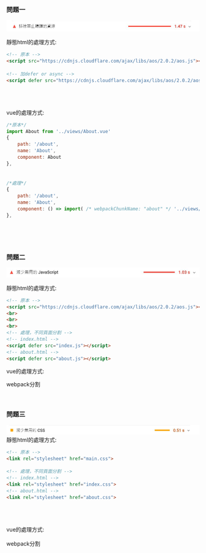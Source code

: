 ### 問題一

![image](efficacy-1.jpg)

靜態html的處理方式:

```html
<!-- 原本 -->
<script src="https://cdnjs.cloudflare.com/ajax/libs/aos/2.0.2/aos.js"></script>

<!-- 加defer or async -->
<script defer src="https://cdnjs.cloudflare.com/ajax/libs/aos/2.0.2/aos.js"></script>
```
<br>
<br>
<br>
vue的處理方式:

```js
/*原本*/
import About from '../views/About.vue'
{
    path: '/about',
    name: 'About',
    component: About
},


/*處理*/
{
    path: '/about',
    name: 'About',
    component: () => import( /* webpackChunkName: "about" */ '../views/About.vue')
},
```
<br>
<br>
<br>

### 問題二

![image](efficacy-2.jpg)

靜態html的處理方式:
```html
<!-- 原本 -->
<script src="https://cdnjs.cloudflare.com/ajax/libs/aos/2.0.2/aos.js"></script>
<br>
<br>
<br>
<!-- 處理，不同頁面分割 -->
<!-- index.html -->
<script defer src="index.js"></script>
<!-- about.html -->
<script defer src="about.js"></script>
```

vue的處理方式:

webpack分割
<br>
<br>
<br>

### 問題三
![image](efficacy-3.jpg)
靜態html的處理方式:

```html
<!-- 原本 -->
<link rel="stylesheet" href="main.css">

<!-- 處理，不同頁面分割 -->
<!-- index.html -->
<link rel="stylesheet" href="index.css">
<!-- about.html -->
<link rel="stylesheet" href="about.css">
```
<br>
<br>
<br>
vue的處理方式:
<br>
<br>
webpack分割
